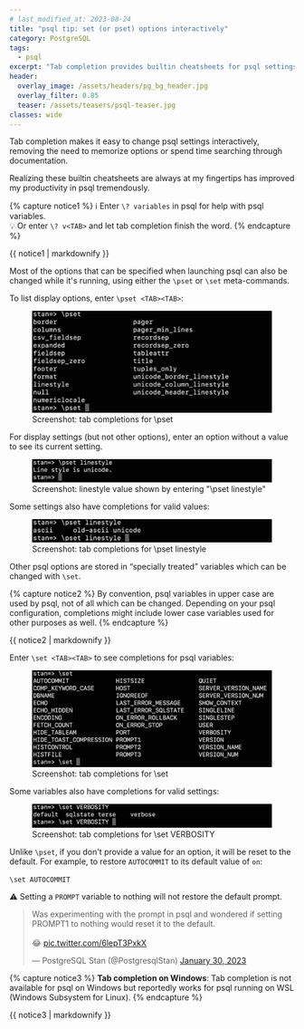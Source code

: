 ```yaml
---
# last_modified_at: 2023-08-24
title: "psql tip: set (or pset) options interactively"
category: PostgreSQL
tags:
  - psql
excerpt: "Tab completion provides builtin cheatsheets for psql settings."
header:
  overlay_image: /assets/headers/pg_bg_header.jpg
  overlay_filter: 0.85
  teaser: /assets/teasers/psql-teaser.jpg
classes: wide
---
```


Tab completion makes it easy to change psql settings interactively, removing the need to memorize options or spend time searching through documentation.

Realizing these builtin cheatsheets are always at my fingertips has improved my productivity in psql tremendously.

{% capture notice1 %}
:information_source: Enter `\? variables` in psql for help with psql variables.<br>
:bulb: Or enter `\? v<TAB>` and let tab completion finish the word.
{% endcapture %}<div class="notice--info">{{ notice1 | markdownify }}</div>

Most of the options that can be specified when launching psql can also be changed while it's running, using either the `\pset` or `\set` meta-commands.

<!-- Use `\pset` to change the value of variables that control display settings.  -->
To list display options, enter `\pset <TAB><TAB>`:

<figure class="align-center">
  <a href="/assets/ss/autocomplete/s3.jpg" title="tab completions for '\pset '" alt="psql tab completion example">
  <img src="/assets/ss/autocomplete/s3.jpg" alt=""></a>
  <figcaption>Screenshot: tab completions for \pset</figcaption>
</figure>

For display settings (but not other options), enter an option without a value to see its current setting.

<figure class="align-center">
  <a href="/assets/ss/autocomplete/s5.jpg" title="output for: \pset linestyle" alt="psql output example">
  <img src="/assets/ss/autocomplete/s5.jpg" alt=""></a>
  <figcaption>Screenshot: linestyle value shown by entering "\pset linestyle"</figcaption>
</figure>


Some settings also have completions for valid values:

<figure class="align-center">
  <a href="/assets/ss/autocomplete/s4.jpg" title="tab completions for '\pset linestyle '" alt="psql tab completion example">
  <img src="/assets/ss/autocomplete/s4.jpg" alt=""></a>
  <figcaption>Screenshot: tab completions for \pset linestyle</figcaption>
</figure>


Other psql options are stored in “specially treated” variables which can be changed with `\set`.

{% capture notice2 %}
By convention, psql variables in upper case are used by psql, not of all which can be changed. Depending on your psql configuration, completions might include lower case variables used for other purposes as well.
{% endcapture %}<div class="notice--info">{{ notice2 | markdownify }}</div>

Enter `\set <TAB><TAB>` to see completions for psql variables:

<figure class="align-center">
  <a href="/assets/ss/autocomplete/s1.jpg" title="tab completions for '\set '" alt="psql tab completion example">
  <img src="/assets/ss/autocomplete/s1.jpg" alt=""></a>
  <figcaption>Screenshot: tab completions for \set</figcaption>
</figure>

Some variables also have completions for valid settings:

<figure class="align-center">
  <a href="/assets/ss/autocomplete/s2.jpg" title="tab completions for '\set VERBOSITY '" alt="psql tab completion example">
  <img src="/assets/ss/autocomplete/s2.jpg" alt=""></a>
  <figcaption>Screenshot: tab completions for \set VERBOSITY</figcaption>
</figure>

Unlike `\pset`, if you don't provide a value for an option, it will be reset to the default. For example, to restore `AUTOCOMMIT` to its default value of `on`:

`\set AUTOCOMMIT`



:warning: Setting a `PROMPT` variable to nothing will not restore the default prompt.

<blockquote class="twitter-tweet"><p lang="en" dir="ltr">Was experimenting with the prompt in psql and wondered if setting PROMPT1 to nothing would reset it to the default.<br><br>😂 <a href="https://t.co/6lepT3PxkX">pic.twitter.com/6lepT3PxkX</a></p>&mdash; PostgreSQL Stan (@PostgresqlStan) <a href="https://twitter.com/PostgresqlStan/status/1619853017599320065?ref_src=twsrc%5Etfw">January 30, 2023</a></blockquote> <script async src="https://platform.twitter.com/widgets.js" charset="utf-8"></script>


{% capture notice3 %}
**Tab completion on Windows**: Tab completion is not available for psql on Windows but reportedly works for psql running on WSL (Windows Subsystem for Linux).
{% endcapture %}<div class="notice--info">{{ notice3 | markdownify }}</div>


